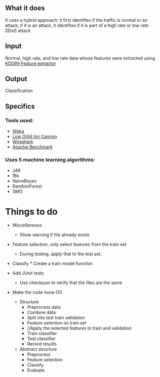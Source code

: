 ## What it does
It uses a hybrid approach: it first identifies if the traffic is normal or an attack, if it is an attack, it identifies if it is part of a high rate or low rate DDoS attack

## Input
Normal, high rate, and low rate data whose features were extracted using [KDD99 Feature extractor](https://github.com/AI-IDS/kdd99_feature_extractor)

## Output
Classification

## Specifics
### Tools used:
* [Weka](https://www.cs.waikato.ac.nz/ml/weka/)
* [Low Orbit Ion Cannon](https://github.com/NewEraCracker/LOIC)
* [Wireshark](wireshark.org/)
* [Apache Benchmark](https://httpd.apache.org/docs/2.4/programs/ab.html)

### Uses 5 machine learning algorithms:
* J48
* IBk
* NaiveBayes
* RandomForest
* SMO

# Things to do
* Miscellaneous
	* Show warning if file already exists

* Feature selection, only select features from the train set
	* During testing, apply that to the test set.

* Classify
		* Create a train model function

* Add JUnit tests
	* Use checksum to verify that the files are the same

* Make the code more OO
	* Structure
		* Preprocess data
		* Combine data
		* Split into test train validation
		* Feature selection on train set
		* //Apply the selected features to train and validation
		* Train classifier
		* Test classifier
		* Record results
	* Abstract structure
		* Preprocess
		* Feature selection
		* Classify
		* Evaluate